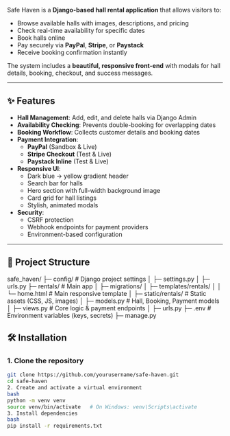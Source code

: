 Safe Haven is a **Django-based hall rental application** that allows visitors to:

- Browse available halls with images, descriptions, and pricing
- Check real-time availability for specific dates
- Book halls online
- Pay securely via **PayPal**, **Stripe**, or **Paystack**
- Receive booking confirmation instantly

The system includes a **beautiful, responsive front-end** with modals for hall details, booking, checkout, and success messages.

---

## ✨ Features

- **Hall Management**: Add, edit, and delete halls via Django Admin
- **Availability Checking**: Prevents double-booking for overlapping dates
- **Booking Workflow**: Collects customer details and booking dates
- **Payment Integration**:
  - **PayPal** (Sandbox & Live)
  - **Stripe Checkout** (Test & Live)
  - **Paystack Inline** (Test & Live)
- **Responsive UI**:
  - Dark blue → yellow gradient header
  - Search bar for halls
  - Hero section with full-width background image
  - Card grid for hall listings
  - Stylish, animated modals
- **Security**:
  - CSRF protection
  - Webhook endpoints for payment providers
  - Environment-based configuration

---

## 📂 Project Structure

safe_haven/ ├─ config/ # Django project settings │ 
   ├─ settings.py │ 
   ├─ urls.py 
├─ rentals/ # Main app │ 
   ├─ migrations/ │ 
   ├─ templates/rentals/ │ 
     │ └─ home.html # Main responsive template │ 
   ├─ static/rentals/ # Static assets (CSS, JS, images) │ 
   ├─ models.py # Hall, Booking, Payment models │ 
   ├─ views.py # Core logic & payment endpoints │ 
   ├─ urls.py 
├─ .env # Environment variables (keys, secrets) 
├─ manage.py

## 🛠 Installation

### 1. Clone the repository
```bash
git clone https://github.com/yourusername/safe-haven.git
cd safe-haven
2. Create and activate a virtual environment
bash
python -m venv venv
source venv/bin/activate   # On Windows: venv\Scripts\activate
3. Install dependencies
bash
pip install -r requirements.txt
